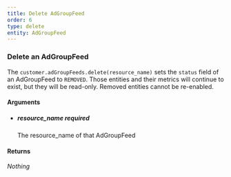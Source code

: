 ```yaml
---
title: Delete AdGroupFeed 
order: 6
type: delete
entity: AdGroupFeed 
---
```


### Delete an AdGroupFeed 

The `customer.adGroupFeeds.delete(resource_name)` sets the `status` field of an AdGroupFeed to `REMOVED`. Those entities and their metrics will continue to exist, but they will be read-only. Removed entities cannot be re-enabled.


#### Arguments

- ##### resource_name *required*
    The resource_name of that AdGroupFeed


#### Returns

_Nothing_